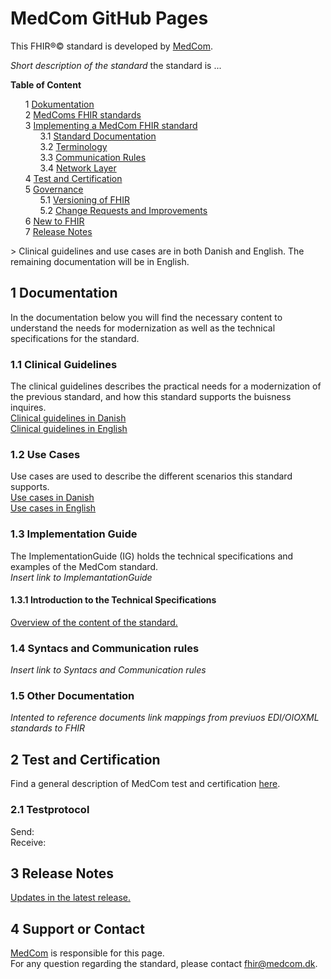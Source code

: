 # MedCom GitHub Pages 
<!-- HomePage -->
This FHIR&reg;&copy; standard is developed by [MedCom](https://www.medcom.dk/). 

*Short description of the standard*
 the standard is ...
 
<style>
  ol {
    counter-reset: item
    }
  li {
    display: block
    }
  li:before {
    content: counters(item, ".")" ";
    counter-increment: item
  }
</style>

<!--<ol>
  <li> <a href="#welcome-to-medcoms-fhir-standards">Welcome to MedComs FHIR standards</a>  </li>
  <li> <a href="#1-medcoms-fhir-standards"> MedComs FHIR standards</a>
  <li> <a href="#2-implementing-a-medcom-fhir-standard"> Implementing a MedCom FHIR standard</a>
    <ol>
      <li> <a href="#standard-documentation">Standard Documentation</a></li>
      <li> <a href="#terminology">Terminology</a> </li>
      <li> <a href="#communication-rules">Communication Rules</a></li>
      <li> <a href="#network-layer">Network Layer</a> </li>
    </ol>
  </li>
  <li> <a href="#3-test-and-certification">Test and Certification</a>
  <li> <a href="#4-governance">Governance</a>
    <ol>
      <li> <a href="#versioning-of-fhir-standard">Versioning of FHIR</a> </li>
      <li> <a href="#change-requests-and-improvements">Change Requests and Improvements</a> </li>
    </ol>
  </li>
   <li> <a href="#5-new-to-fhir">New to FHIR</a>
   <li> <a href="#6-release-notes">Release Notes</a>
</ol> -->

**Table of Content**
<ol>
  <li> <a href="#1-documentation"> Dokumentation </a>   </li>
  <li> <a href="#1-medcoms-fhir-standards"> MedComs FHIR standards</a>
  <li> <a href="#2-implementing-a-medcom-fhir-standard"> Implementing a MedCom FHIR standard</a>
    <ol>
      <li> <a href="#standard-documentation">Standard Documentation</a></li>
      <li> <a href="#terminology">Terminology</a> </li>
      <li> <a href="#communication-rules">Communication Rules</a></li>
      <li> <a href="#network-layer">Network Layer</a> </li>
    </ol>
  </li>
  <li> <a href="#3-test-and-certification">Test and Certification</a>
  <li> <a href="#4-governance">Governance</a>
    <ol>
      <li> <a href="#versioning-of-fhir-standard">Versioning of FHIR</a> </li>
      <li> <a href="#change-requests-and-improvements">Change Requests and Improvements</a> </li>
    </ol>
  </li>
   <li> <a href="#5-new-to-fhir">New to FHIR</a>
   <li> <a href="#6-release-notes">Release Notes</a>
</ol>
 <!-- - [1 Documentation](#1-documentation)
    * [1.1 Non-technical guidelines](#11-non-technical-guidelines)
    * [1.2 Use Cases](#12-use-cases)
    * [1.3 Implementation Guide](#13-implementation-guide)
      + [1.3.1 Introduction to the Technical Specifications](#131-introduction-to-the-technical-specifications)
    * [1.4 Syntacs and Communication rules](#14-syntacs-and-communication-rules)
    * [1.5 Other Documentations](#15-other-documentation)
  - [2 Test and Certification](#2-test-and-certification)
    * [2.1 Testprotocol](#21-testprotocol)
  - [3 Release Notes](#3-release-notes)
  - [4 Support or Contact](#4-support-or-contact)
-->
> Clinical guidelines and use cases are in both Danish and English. The remaining documentation will be in English.

## 1 Documentation 

In the documentation below you will find the necessary content to understand the needs for modernization as well as the technical specifications for the standard. 

### 1.1 Clinical Guidelines 

The clinical guidelines describes the practical needs for a modernization of the previous standard, and how this standard supports the buisness inquires. <br> 
[Clinical guidelines in Danish](assets/documents/Clinical-guidelines-DA.md) <br> 
[Clinical guidelines in English](assets/documents/Clinical-guidelines-ENG.md) 

### 1.2 Use Cases

Use cases are used to describe the different scenarios this standard supports. <br> 
[Use cases in Danish](assets/documents/UseCases-DA.md) <br> 
[Use cases in English](assets/documents/UseCases-ENG.md) 

### 1.3 Implementation Guide

The ImplementationGuide (IG) holds the technical specifications and examples of the MedCom standard. <br> 
*Insert link to ImplemantationGuide*

#### 1.3.1 Introduction to the Technical Specifications

[Overview of the content of the standard.](assets/documents/Intro-Technical-Spec-ENG.md)

### 1.4 Syntacs and Communication rules

*Insert link to Syntacs and Communication rules*

### 1.5 Other Documentation

*Intented to reference documents link mappings from previuos EDI/OIOXML standards to FHIR*

## 2 Test and Certification

Find a general description of MedCom test and certification [here](https://tmsmedcom.github.io/GitHubPagesTest/#test-and-certification). 

### 2.1 Testprotocol

Send:  <br> 
Receive: 

## 3 Release Notes

[Updates in the latest release.](assets/documents/ReleaseNote-ENG.md)

## 4 Support or Contact

[MedCom](https://www.medcom.dk/) is responsible for this page. <br> 
For any question regarding the standard, please contact <fhir@medcom.dk>.